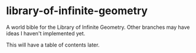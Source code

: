 # library-of-infinite-geometry
A world bible for the Library of Infinite Geometry. Other branches may have ideas I haven't implemented yet.

This will have a table of contents later.
